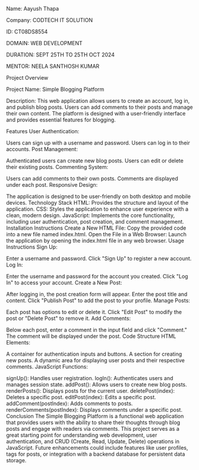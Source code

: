 Name: Aayush Thapa

Company: CODTECH IT SOLUTION

ID: CT08DS8554

DOMAIN: WEB DEVELOPMENT

DURATION: SEPT 25TH TO 25TH OCT 2024

MENTOR: NEELA SANTHOSH KUMAR

Project Overview

Project Name: Simple Blogging Platform

Description: This web application allows users to create an account, log in, and publish blog posts. Users can add comments to their posts and manage their own content. The platform is designed with a user-friendly interface and provides essential features for blogging.

Features
User Authentication:

Users can sign up with a username and password.
Users can log in to their accounts.
Post Management:

Authenticated users can create new blog posts.
Users can edit or delete their existing posts.
Commenting System:

Users can add comments to their own posts.
Comments are displayed under each post.
Responsive Design:

The application is designed to be user-friendly on both desktop and mobile devices.
Technology Stack
HTML: Provides the structure and layout of the application.
CSS: Styles the application to enhance user experience with a clean, modern design.
JavaScript: Implements the core functionality, including user authentication, post creation, and comment management.
Installation Instructions
Create a New HTML File: Copy the provided code into a new file named index.html.
Open the File in a Web Browser: Launch the application by opening the index.html file in any web browser.
Usage Instructions
Sign Up:

Enter a username and password.
Click "Sign Up" to register a new account.
Log In:

Enter the username and password for the account you created.
Click "Log In" to access your account.
Create a New Post:

After logging in, the post creation form will appear.
Enter the post title and content.
Click "Publish Post" to add the post to your profile.
Manage Posts:

Each post has options to edit or delete it.
Click "Edit Post" to modify the post or "Delete Post" to remove it.
Add Comments:

Below each post, enter a comment in the input field and click "Comment."
The comment will be displayed under the post.
Code Structure
HTML Elements:

A container for authentication inputs and buttons.
A section for creating new posts.
A dynamic area for displaying user posts and their respective comments.
JavaScript Functions:

signUp(): Handles user registration.
logIn(): Authenticates users and manages session state.
addPost(): Allows users to create new blog posts.
renderPosts(): Displays posts for the current user.
deletePost(index): Deletes a specific post.
editPost(index): Edits a specific post.
addComment(postIndex): Adds comments to posts.
renderComments(postIndex): Displays comments under a specific post.
Conclusion
The Simple Blogging Platform is a functional web application that provides users with the ability to share their thoughts through blog posts and engage with readers via comments. This project serves as a great starting point for understanding web development, user authentication, and CRUD (Create, Read, Update, Delete) operations in JavaScript. Future enhancements could include features like user profiles, tags for posts, or integration with a backend database for persistent data storage.
